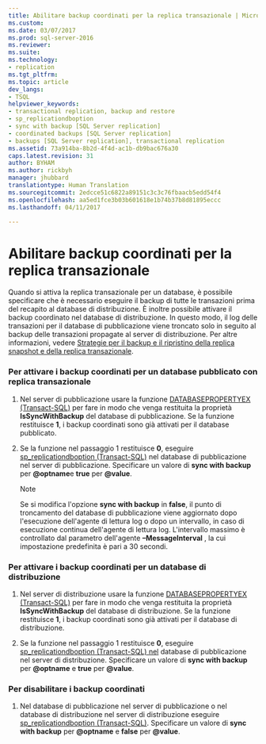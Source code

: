 ```yaml
---
title: Abilitare backup coordinati per la replica transazionale | Microsoft Docs
ms.custom: 
ms.date: 03/07/2017
ms.prod: sql-server-2016
ms.reviewer: 
ms.suite: 
ms.technology:
- replication
ms.tgt_pltfrm: 
ms.topic: article
dev_langs:
- TSQL
helpviewer_keywords:
- transactional replication, backup and restore
- sp_replicationdboption
- sync with backup [SQL Server replication]
- coordinated backups [SQL Server replication]
- backups [SQL Server replication], transactional replication
ms.assetid: 73a914ba-8b2d-4f4d-ac1b-db9bac676a30
caps.latest.revision: 31
author: BYHAM
ms.author: rickbyh
manager: jhubbard
translationtype: Human Translation
ms.sourcegitcommit: 2edcce51c6822a89151c3c3c76fbaacb5edd54f4
ms.openlocfilehash: aa5ed1fce3b03b601618e1b74b37b8d81895eccc
ms.lasthandoff: 04/11/2017

---
```

# <a name="enable-coordinated-backups-for-transactional-replication"></a>Abilitare backup coordinati per la replica transazionale
  Quando si attiva la replica transazionale per un database, è possibile specificare che è necessario eseguire il backup di tutte le transazioni prima del recapito al database di distribuzione. È inoltre possibile attivare il backup coordinato nel database di distribuzione. In questo modo, il log delle transazioni per il database di pubblicazione viene troncato solo in seguito al backup delle transazioni propagate al server di distribuzione. Per altre informazioni, vedere [Strategie per il backup e il ripristino della replica snapshot e della replica transazionale](../../../relational-databases/replication/administration/strategies-for-backing-up-and-restoring-snapshot-and-transactional-replication.md).  
  
### <a name="to-enable-coordinated-backups-for-a-database-published-with-transactional-replication"></a>Per attivare i backup coordinati per un database pubblicato con replica transazionale  
  
1.  Nel server di pubblicazione usare la funzione [DATABASEPROPERTYEX &#40;Transact-SQL&#41;](../../../t-sql/functions/databasepropertyex-transact-sql.md) per fare in modo che venga restituita la proprietà **IsSyncWithBackup** del database di pubblicazione. Se la funzione restituisce **1**, i backup coordinati sono già attivati per il database pubblicato.  
  
2.  Se la funzione nel passaggio 1 restituisce **0**, eseguire [sp_replicationdboption &#40;Transact-SQL&#41;](../../../relational-databases/system-stored-procedures/sp-replicationdboption-transact-sql.md) nel database di pubblicazione nel server di pubblicazione. Specificare un valore di **sync with backup** per **@optname**e **true** per **@value**.  
  
    > [!NOTE]  
    >  Se si modifica l'opzione **sync with backup** in **false**, il punto di troncamento del database di pubblicazione viene aggiornato dopo l'esecuzione dell'agente di lettura log o dopo un intervallo, in caso di esecuzione continua dell'agente di lettura log. L'intervallo massimo è controllato dal parametro dell'agente **–MessageInterval** , la cui impostazione predefinita è pari a 30 secondi.  
  
### <a name="to-enable-coordinated-backups-for-a-distribution-database"></a>Per attivare i backup coordinati per un database di distribuzione  
  
1.  Nel server di distribuzione usare la funzione [DATABASEPROPERTYEX &#40;Transact-SQL&#41;](../../../t-sql/functions/databasepropertyex-transact-sql.md) per fare in modo che venga restituita la proprietà **IsSyncWithBackup** del database di distribuzione. Se la funzione restituisce **1**, i backup coordinati sono già attivati per il database di distribuzione.  
  
2.  Se la funzione nel passaggio 1 restituisce **0**, eseguire [sp_replicationdboption &#40;Transact-SQL&#41; nel](../../../relational-databases/system-stored-procedures/sp-replicationdboption-transact-sql.md) database di pubblicazione nel server di distribuzione. Specificare un valore di **sync with backup** per **@optname** e **true** per **@value**.  
  
### <a name="to-disable-coordinated-backups"></a>Per disabilitare i backup coordinati  
  
1.  Nel database di pubblicazione nel server di pubblicazione o nel database di distribuzione nel server di distribuzione eseguire [sp_replicationdboption &#40;Transact-SQL&#41;](../../../relational-databases/system-stored-procedures/sp-replicationdboption-transact-sql.md). Specificare un valore di **sync with backup** per **@optname** e **false** per **@value**.  
  
  
